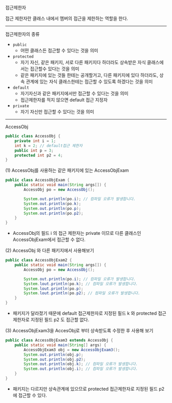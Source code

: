 접근제한자

접근 제한자란 클래스 내에서 멤버의 접근을 제한하는 역할을 한다.


---


접근제한자의 종류
- `public`
  - 어떤 클래스든 접근할 수 있다는 것을 의미
- `protected`
  - 자기 자신, 같은 패키지, 서로 다른 패키지다 하더라도 상속받은 자식 클래스에서는 접근할수 있다는 것을 의미
  - 같은 패키지에 있는 것들 한테는 공개할거고, 다른 패키지에 있다 하더라도, 상속 관계에 있는 자식 클래스한테는 접근할 수 있도록 하겠다는 것을 의미 
- `default`
  - 자기자신과 같은 패키지에서만 접근할 수 있다는 것을 의미
  - 접근제한자를 적지 않으면 default 접근 지정자
- `private`
    - 자기 자신만 접근할 수 있다는 것을 의미


---


AccessObj

```java
public class AccessObj {
    private int i = 1;
    int k = 2; // default접근 제한자
    public int p = 3;
    protected int p2 = 4;
}
```


(1) AccessObj를 사용하는 같은 패키지에 있는 AccessObjExam
```java
public class AccessObjExam {
    public static void main(String args[]) {
        AccessObj po = new AccessObj();

        System.out.println(po.i); // 컴파일 오류가 발생합니다.
        System.out.println(po.k);
        System.out.println(po.p);
        System.out.println(po.p2);
    }
}
```
- AccessObj의 필드 i 의 접근 제한자는 private 이므로 다른 클래스인 AccessObjExam에서 접근할 수 없다.


(2) AccessObj 와 다른 패키지에서 사용해보기
```java
public class AccessObjExam2 {
    public static void main(String args[]) {
        AccessObj po = new AccessObj();

        System.out.println(po.i); // 컴파일 오류가 발생합니다.
        System.lout.println(po.k); // 컴파일 오류가 발생합니다.
        System.lout.println(po.p);
        System.lout.println(po.p2); // 컴파일 오류가 발생합니다.
    }
}
```
- 패키지가 달라졌기 때문에 default 접근제한자로 지정된 필드 k 와 protected 접근제한자로 지정된 필드 p2 도 접근할 없다.


(3) AccessObjExam3을 AccesObj로 부터 상속받도록 수정한 후 사용해 보기
```java
public class AccessObjExam3 extends AccessObj {
    public static void main(String[] args) {
        AccessObjExam3 obj = new AccessObjExam3();
        System.out.println(obj.p);
        System.out.println(obj.p2);
        System.out.println(obj.k); // 컴파일 오류가 발생합니다.
        System.out.println(obj.i); // 컴파일 오류가 발생합니다.
    }
}
```
- 패키지는 다르지만 상속관계에 있으므로 protected 접근제한자로 지정된 필드 p2에 접근할 수 있다.

